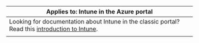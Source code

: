 |Applies to: Intune in the Azure portal |
|--|
|Looking for documentation about Intune in the classic portal? Read this [introduction to Intune](/intune/introduction-intune?toc=/intune-classic/toc.json).|
| |
